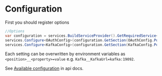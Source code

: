 # Configuration

First you should register options

```c#
//Options
var configuration = services.BuildServiceProvider().GetRequiredService<IConfiguration>();
services.Configure<OAuthConfig>(configuration.GetSection(OAuthConfig.Position));
services.Configure<KafkaConfig>(configuration.GetSection(KafkaConfig.Position));
```

Each setting can be overwritten by environment variables as `<position>__<property>=value` e.g. `Kafka__KafkaUrl=kafka:19092`.

See [Available configuration](~/api/Cheetah.Shared.WebApi.Core.Config.yml) in api docs.
